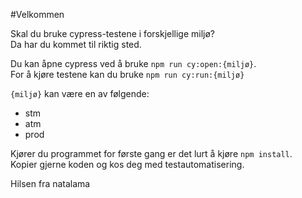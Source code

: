 #Velkommen 

Skal du bruke cypress-testene i forskjellige miljø? \
Da har du kommet til riktig sted.

Du kan åpne cypress ved å bruke `npm run cy:open:{miljø}`. \
For å kjøre testene kan du bruke `npm run cy:run:{miljø}`

`{miljø}` kan være en av følgende: 
- stm
- atm
- prod

Kjører du programmet for første gang er det lurt å kjøre `npm install`.\
Kopier gjerne koden og kos deg med testautomatisering.

Hilsen fra natalama